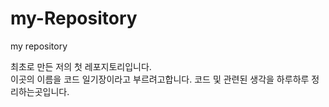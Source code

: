 # my-Repository
my repository


최초로 만든 저의 첫 레포지토리입니다.    
이곳의 이름을 코드 일기장이라고 부르려고합니다.
코드 및 관련된 생각을 하루하루 정리하는곳입니다.
